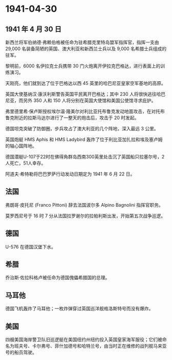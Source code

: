 # 1941-04-30

## 1941 年 4 月 30 日

新西兰将军伯纳德·弗赖伯格被任命为驻希腊克里特岛盟军指挥官，指挥一支由
29,000 名装备简陋的英国、澳大利亚和新西兰士兵以及 9,000
名希腊士兵组成的驻军。

黎明前，6000 名伊拉克士兵携带 30
门火炮离开伊拉克巴格达，进行表面上的训练演习。

天刚亮，他们就到达了位于巴格达以西 45 英里的哈巴尼亚皇家空军基地的高原。

英国大使基纳汉·康沃利斯警告英国平民离开巴格达；其中 230
人将很快逃往哈巴尼亚，而另外 350 人和 150
人将分别在英国大使馆和美国公使馆寻求庇护。

弗里德里希·保卢斯授权埃尔温·隆美尔对利比亚托布鲁克发动地面攻击，在对托布鲁克附近的拉斯马达尔进行了一整天的炮击后，攻击于
20 时发起。

德国坦克突破了防御圈，步兵攻占了澳大利亚的几个阵地，深入最远 3 公里。

英国炮艇 HMS Aphis 和 HMS Ladybird
轰炸了位于利比亚加扎拉和埃及塞卢姆的轴心国阵地。

德国潜艇U-107于22时在佛得角群岛西南300英里处击沉了英国船只拉塞尔号，2人死亡，51人幸存。

阿道夫·希特勒将巴巴罗萨行动发动日期定为 1941 年 6 月 22 日。

## 法国

弗朗哥·皮托尼 (Franco Pittoni) 辞去法国波尔多 Alpino Bagnolini
指挥官职务。

莫罗西尼号于 16 时 7
分从法国拉罗谢尔的拉帕利斯出发，开始第五次战争巡逻。

## 德国

U-576 在德国汉堡下水。

## 希腊

乔治斯·佐拉科格卢被任命为德国傀儡希腊国的总理。

## 马耳他

德国飞机轰炸了马耳他；一枚炸弹穿过英国巡洋舰格洛斯特号而没有爆炸。

## 美国

四艘美国海岸警卫队旧巡逻艇在美国纽约州纽约投入英国皇家海军服役；它们被命名为班夫号、卡尔弗号、菲什加德号和哈特兰号，由当时正在维修的战列舰马来亚号的船员驾驶。



